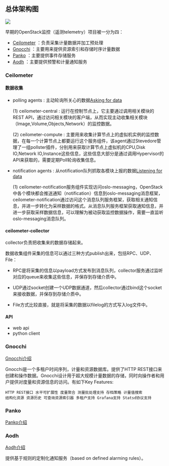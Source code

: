 ## 总体架构图
![](https://docs.openstack.org/developer/ceilometer/_images/ceilo-arch.png)

早期的OpenStack监控（遥测telemetry）项目被一分为四：

* [Ceilometer](https://github.com/markfengyunzhou/ceilometer/blob/master/%E7%B3%BB%E7%BB%9F%E6%9E%B6%E6%9E%84.md#ceilometer) ：负责采集计量数据并加工预处理
* [Gnocchi](https://github.com/markfengyunzhou/ceilometer/blob/master/%E7%B3%BB%E7%BB%9F%E6%9E%B6%E6%9E%84.md#gnocchi) ：主要用来提供资源索引和存储时序计量数据
* [Panko](https://github.com/markfengyunzhou/ceilometer/blob/master/%E7%B3%BB%E7%BB%9F%E6%9E%B6%E6%9E%84.md#panko) ：主要提供事件存储服务
* [Aodh](https://github.com/markfengyunzhou/ceilometer/blob/master/%E7%B3%BB%E7%BB%9F%E6%9E%B6%E6%9E%84.md#aodh) ：主要提供预警和计量通知服务

### Ceilometer

#### 数据收集

* polling agents : 主动轮询所关心的数据[Asking for data](https://docs.openstack.org/developer/ceilometer/architecture.html#polling-agents-asking-for-data)

    (1) ceilometer-central : 运行在控制节点上，它主要通过调用相关模块的REST API，通过访问相关模块的客户端，从而实现主动收集相关模块（Image,Volume,Objects,Network）的监控数据。

    (2) ceilometer-compute : 主要用来收集计算节点上的虚拟机实例的监控数据，在每一个计算节点上都要运行这个服务组件，该agent通过Stevedore管理了一组pollster插件，分别用来获取计算节点上虚拟机的CPU,Disk IO,Network IO,Instance这些信息，这些信息大部分是通过调用Hypervisor的API来获取的，需要定期Poll轮询收集信息。

* notification agents : 从notification队列抓取各模块上报的数据[Listening for data](https://docs.openstack.org/developer/ceilometer/architecture.html#notification-agents-listening-for-data)

    (1) ceilometer-notification服务组件实现访问oslo-messaging，OpenStack中各个模块都会推送通知（notification）信息到oslo-messaging消息框架，ceilometer-notification通过访问这个消息队列服务框架，获取相关通知信息，并进一步转化为采样数据的格式。从消息队列服务框架获取通知信息，并进一步获取采样数据信息，可以理解为被动获取监控数据操作，需要一直监听oslo-messaging消息队列。

#### ceilometer-collector

collector负责把收集来的数据存储起来。

数据收集组件采集的信息可以通过三种方式publish出来，包括RPC、UDP、File：

* RPC是将采集的信息以payload方式发布到消息队列，collector服务通过监听对应的queue来收集这些信息，并保存到存储介质中。

* UDP通过socket创建一个UDP数据通道，然后collector通过bind这个socket来接收数据，并保存到存储介质中。

* File方式比较直接，就是将采集的数据以filelog的方式写入log文件中。

#### API

* web api
* python client

### Gnocchi
[Gnocchi介绍](http://gnocchi.xyz/index.html)

Gnocchi是一个多租户时间序列，计量和资源数据库。提供了HTTP REST接口来创建和操作数据。Gnocchi设计用于超大规模计量数据的存储，同时向操作者和用户提供对度量和资源信息的访问。有如下Key Features:
```
HTTP REST接口 水平可扩展性 度量聚合 测量批处理支持 存档策略 计量值搜索
结构化资源 资源历史 可查询资源索引器 多租户支持 Grafana支持 Statsd协议支持
```

### Panko

[Panko介绍](https://docs.openstack.org/developer/panko/)

### Aodh

[Aodh介绍](https://docs.openstack.org/developer/aodh/architecture.html)

提供基于规则的定制化通知服务（based on defined alarming rules）。

